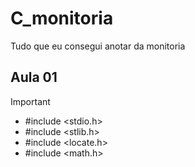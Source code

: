 # C_monitoria

 Tudo que eu consegui anotar da monitoria 

 ## Aula 01 
 >[!IMPORTANT]
>- #include <stdio.h>
>- #include <stlib.h>
>- #include <locate.h>
>- #include <math.h>
